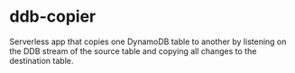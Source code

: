 # ddb-copier

Serverless app that copies one DynamoDB table to another by listening on the DDB stream of the source table and copying all changes to the destination table.
